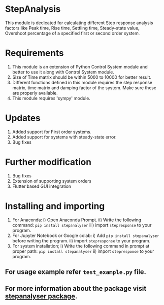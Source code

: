 # StepAnalysis
This module is dedicated for calculating different Step response analysis factors like  Peak time, Rise time, Settling time, Steady-state value, Overshoot percentage of a specified first or second order system.

# Requirements
1. This module is an extension of Python Control System module and better to use it along with Control System module.
2. Size of Time matrix should be within 5000 to 10000 for better result.
3. Different functions defined in this module requires the step response matrix, time matrix and damping factor of the system. Make sure these are properly available.
4. This module requires 'sympy' module.

# Updates
1. Added support for First order systems.
2. Added support for systems with steady-state error.
3. Bug fixes
 
# Further modification
1. Bug fixes
3. Extension of supporting system orders
2. Flutter based GUI integration

# Installing and importing
1. For Anaconda:
    i) Open Anaconda Prompt.
    ii) Write the following command:
        `pip install stepanalyser`
    iii) import `stepresponse` to your program.
2. For Jupyter Notebook or Google colab:
    i) Add `pip install stepanalyser` before writing the program.
    ii) import `stepresponse` to your program.
3. For system installation;
    i) Write the following command in prompt at proper path:
        `pip install stepanalyser`
    ii) import `stepresponse` to your program.

## For usage example refer `test_example.py` file.
## For more information about the package visit [stepanalyser package](https://pypi.org/project/stepanalyser/).
